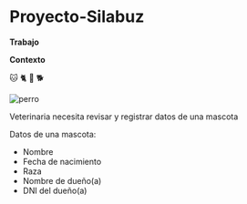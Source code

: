 # Proyecto-Silabuz

**Trabajo**

**Contexto**

🐱 🐈 🐶 🐕

![perro](https://www.google.com/url?sa=i&url=https%3A%2F%2Fveterinariapaloverde.mx%2F&psig=AOvVaw24kiQngKlxMQj6tMKU9HMO&ust=1668026279551000&source=images&cd=vfe&ved=0CA0QjRxqFwoTCICHwKK4n_sCFQAAAAAdAAAAABAF)

Veterinaria necesita revisar y registrar datos de una mascota

Datos de una mascota:

* Nombre
* Fecha de nacimiento
* Raza
* Nombre de dueño(a)
* DNI del dueño(a)
